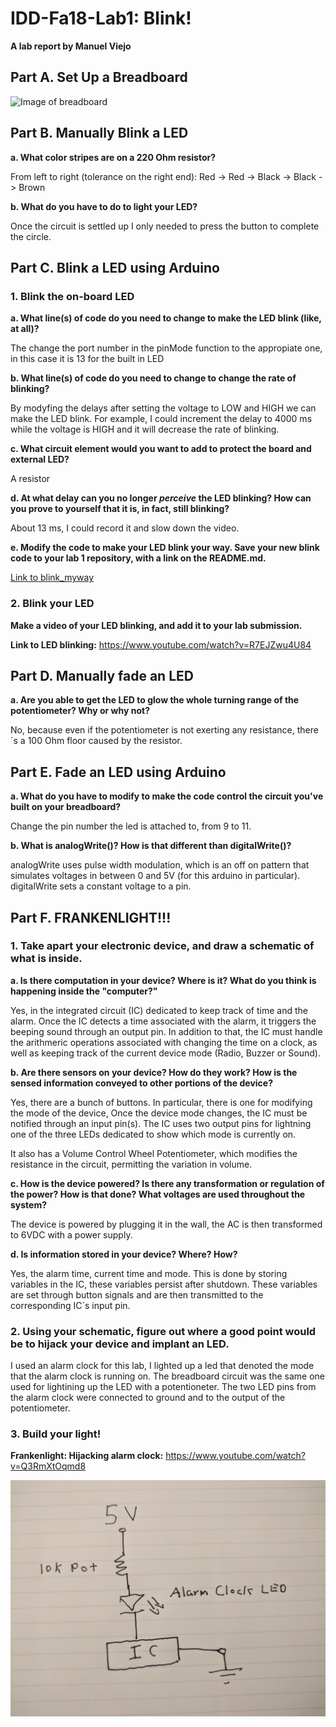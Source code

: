 # IDD-Fa18-Lab1: Blink!

**A lab report by Manuel Viejo**

## Part A. Set Up a Breadboard

![Image of breadboard](https://github.com/mviejo33/IDD-Fa18-Lab1/blob/master/IMG_20180903_195714.jpg)


## Part B. Manually Blink a LED

**a. What color stripes are on a 220 Ohm resistor?**

From left to right (tolerance on the right end): Red -> Red -> Black -> Black -> Brown

**b. What do you have to do to light your LED?**

Once the circuit is settled up I only needed to press the button to complete the circle.

## Part C. Blink a LED using Arduino

### 1. Blink the on-board LED

**a. What line(s) of code do you need to change to make the LED blink (like, at all)?**

The change the port number in the pinMode function to the appropiate one, in this case it is 13 for the built in LED

**b. What line(s) of code do you need to change to change the rate of blinking?**

By modyfing the delays after setting the voltage to LOW and HIGH we can make the LED blink. For example, I could increment the delay to 4000 ms while the voltage is HIGH and it will decrease the rate of blinking.

**c. What circuit element would you want to add to protect the board and external LED?**

A resistor
 
**d. At what delay can you no longer *perceive* the LED blinking? How can you prove to yourself that it is, in fact, still blinking?**

About 13 ms, I could record it and slow down the video.

**e. Modify the code to make your LED blink your way. Save your new blink code to your lab 1 repository, with a link on the README.md.**

[Link to blink_myway](//github.com/mviejo33/IDD-Fa18-Lab1/blob/master/blink_myway.ino)

### 2. Blink your LED

**Make a video of your LED blinking, and add it to your lab submission.**

**Link to LED blinking:** https://www.youtube.com/watch?v=R7EJZwu4U84



## Part D. Manually fade an LED

**a. Are you able to get the LED to glow the whole turning range of the potentiometer? Why or why not?**

No, because even if the potentiometer is not exerting any resistance, there´s a 100 Ohm floor caused by the resistor.

## Part E. Fade an LED using Arduino

**a. What do you have to modify to make the code control the circuit you've built on your breadboard?**

Change the pin number the led is attached to, from 9 to 11.

**b. What is analogWrite()? How is that different than digitalWrite()?**

analogWrite uses pulse width modulation, which is an off on pattern that simulates voltages in between 0 and 5V (for this arduino in particular). digitalWrite sets a constant voltage to a pin.

## Part F. FRANKENLIGHT!!!

### 1. Take apart your electronic device, and draw a schematic of what is inside. 

**a. Is there computation in your device? Where is it? What do you think is happening inside the "computer?"**

Yes, in the integrated circuit (IC) dedicated to keep track of time and the alarm. Once the IC detects a time associated with the alarm, it triggers the beeping sound through an output pin. In addition to that, the IC must handle the arithmeric operations associated with changing the time on a clock, as well as keeping track of the current device mode (Radio, Buzzer or Sound).
 
**b. Are there sensors on your device? How do they work? How is the sensed information conveyed to other portions of the device?**

Yes, there are a bunch of buttons. In particular, there is one for modifying the mode of the device, Once the device mode changes, the IC must be notified through an input pin(s). The IC uses two output pins for lightning one of the three LEDs dedicated to show which mode is currently on.

It also has a Volume Control Wheel Potentiometer, which modifies the resistance in the circuit, permitting the variation in volume.
 
**c. How is the device powered? Is there any transformation or regulation of the power? How is that done? What voltages are used throughout the system?**

The device is powered by plugging it in the wall, the AC is then transformed to 6VDC with a power supply.


**d. Is information stored in your device? Where? How?**

Yes, the alarm time, current time and mode. This is done by storing variables in the IC, these variables persist after shutdown. These variables are set through button signals and are then transmitted to the corresponding IC´s input pin.

### 2. Using your schematic, figure out where a good point would be to hijack your device and implant an LED.

I used an alarm clock for this lab, I lighted up a led that denoted the mode that the alarm clock is running on. The breadboard circuit was the same one used for lightining up the LED with a potentioneter. The two LED pins from the alarm clock were connected to ground and to the output of the potentiometer.

### 3. Build your light!

**Frankenlight: Hijacking alarm clock:** https://www.youtube.com/watch?v=Q3RmXtOqmd8


![Image of schematic](https://github.com/mviejo33/IDD-Fa18-Lab1/blob/master/IMG_20180903_212643.jpg)
